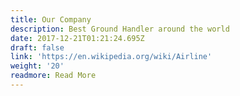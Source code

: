 ```yaml
---
title: Our Company
description: Best Ground Handler around the world
date: 2017-12-21T01:21:24.695Z
draft: false
link: 'https://en.wikipedia.org/wiki/Airline'
weight: '20'
readmore: Read More
---
```


